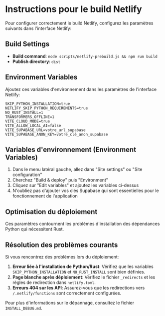 
# Instructions pour le build Netlify

Pour configurer correctement le build Netlify, configurez les paramètres suivants dans l'interface Netlify:

## Build Settings
- **Build command**: `node scripts/netlify-prebuild.js && npm run build`
- **Publish directory**: `dist`

## Environment Variables
Ajoutez ces variables d'environnement dans les paramètres de l'interface Netlify:

```
SKIP_PYTHON_INSTALLATION=true
NETLIFY_SKIP_PYTHON_REQUIREMENTS=true
NO_RUST_INSTALL=1
TRANSFORMERS_OFFLINE=1
VITE_CLOUD_MODE=true
VITE_ALLOW_LOCAL_AI=false
VITE_SUPABASE_URL=votre_url_supabase
VITE_SUPABASE_ANON_KEY=votre_clé_anon_supabase
```

## Variables d'environnement (Environment Variables)
1. Dans le menu latéral gauche, allez dans "Site settings" ou "Site configuration"
2. Cherchez "Build & deploy" puis "Environment"
3. Cliquez sur "Edit variables" et ajoutez les variables ci-dessus
4. N'oubliez pas d'ajouter vos clés Supabase qui sont essentielles pour le fonctionnement de l'application

## Optimisation du déploiement
Ces paramètres contournent les problèmes d'installation des dépendances Python qui nécessitent Rust.

## Résolution des problèmes courants
Si vous rencontrez des problèmes lors du déploiement:

1. **Erreur liée à l'installation de Python/Rust**: Vérifiez que les variables `SKIP_PYTHON_INSTALLATION` et `NO_RUST_INSTALL` sont bien définies.
2. **Page blanche après déploiement**: Vérifiez le fichier `_redirects` et les règles de redirection dans `netlify.toml`.
3. **Erreurs 404 sur les API**: Assurez-vous que les redirections vers `/.netlify/functions` sont correctement configurées.

Pour plus d'informations sur le dépannage, consultez le fichier `INSTALL_DEBUG.md`.
